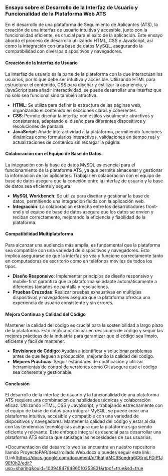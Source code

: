 ### Ensayo sobre el Desarrollo de la Interfaz de Usuario y Funcionalidad de la Plataforma Web ATS

En el desarrollo de una plataforma de Seguimiento de Aplicantes (ATS), la creación de una interfaz de usuario intuitiva y accesible, junto con la funcionalidad eficiente, es crucial para el éxito de la aplicación. Este ensayo aborda el proceso de desarrollo utilizando HTML, CSS y JavaScript, así como la integración con una base de datos MySQL, asegurando la compatibilidad con diversos dispositivos y navegadores.

#### Creación de la Interfaz de Usuario

La interfaz de usuario es la parte de la plataforma con la que interactúan los usuarios, por lo que debe ser intuitiva y accesible. Utilizando HTML para estructurar el contenido, CSS para diseñar y estilizar la apariencia, y JavaScript para añadir interactividad, se puede desarrollar una interfaz que no solo sea funcional sino también atractiva.

- **HTML**: Se utiliza para definir la estructura de las páginas web, organizando el contenido en secciones claras y coherentes.
- **CSS**: Permite diseñar la interfaz con estilos visualmente atractivos y consistentes, adaptando el diseño para diferentes dispositivos y resoluciones de pantalla.
- **JavaScript**: Añade interactividad a la plataforma, permitiendo funciones dinámicas como formularios interactivos, validaciones en tiempo real y actualizaciones de contenido sin recargar la página.

#### Colaboración con el Equipo de Base de Datos

La integración con la base de datos MySQL es esencial para el funcionamiento de la plataforma ATS, ya que permite almacenar y gestionar la información de los aplicantes. Trabajar en colaboración con el equipo de base de datos asegura que la conexión entre la interfaz de usuario y la base de datos sea eficiente y segura.

- **MySQL Workbench**: Se utiliza para diseñar y gestionar la base de datos, permitiendo una integración fluida con la aplicación web.
- **Integración**: La colaboración estrecha entre los desarrolladores front-end y el equipo de base de datos asegura que los datos se envíen y reciban correctamente, mejorando la eficiencia y fiabilidad de la plataforma.

#### Compatibilidad Multiplataforma

Para alcanzar una audiencia más amplia, es fundamental que la plataforma sea compatible con una variedad de dispositivos y navegadores. Esto implica asegurarse de que la interfaz se vea y funcione correctamente tanto en computadoras de escritorio como en teléfonos móviles de todos los tipos.

- **Diseño Responsivo**: Implementar principios de diseño responsivo y mobile-first garantiza que la plataforma se adapte automáticamente a diferentes tamaños de pantalla y resoluciones.
- **Pruebas Cruzadas**: Realizar pruebas exhaustivas en múltiples dispositivos y navegadores asegura que la plataforma ofrezca una experiencia de usuario consistente y sin errores.

#### Mejora Continua y Calidad del Código

Mantener la calidad del código es crucial para la sostenibilidad a largo plazo de la plataforma. Esto implica participar en revisiones de código y seguir las mejores prácticas de la industria para garantizar que el código sea limpio, eficiente y fácil de mantener.

- **Revisiones de Código**: Ayudan a identificar y solucionar problemas antes de que lleguen a producción, mejorando la calidad del código.
- **Mejores Prácticas**: Seguir estándares de codificación y utilizar herramientas de control de versiones como Git asegura que el código sea coherente y gestionable.

#### Conclusión

El desarrollo de la interfaz de usuario y la funcionalidad de una plataforma ATS requiere una combinación de habilidades técnicas y colaboración eficaz. Utilizando HTML, CSS y JavaScript, y trabajando estrechamente con el equipo de base de datos para integrar MySQL, se puede crear una plataforma intuitiva, accesible y compatible con una variedad de dispositivos y navegadores. Mantener la calidad del código y estar al día con las tendencias tecnológicas asegura que la plataforma siga siendo eficiente y relevante. Este enfoque integral es esencial para desarrollar una plataforma ATS exitosa que satisfaga las necesidades de sus usuarios.


*Documentacion del desarrollo  web se encuentra en nuestro repositorio llamdo ProyectoPAR/desarrollado Web.docx o puedes seguir este link: 
[Link]https://docs.google.com/document/d/1hqtjdMC9Soedrg6C6rpLFDjP1J9Ef0h2/edit?usp=sharing&ouid=103948479486010253831&rtpof=true&sd=true
